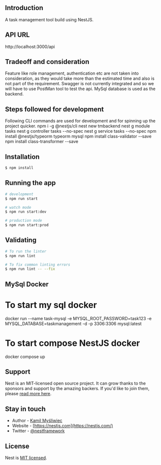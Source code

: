 ## Introduction

A task management tool build using NestJS.

## API URL
http://localhost:3000/api


## Tradeoff and consideration

Feature like role management, authentication etc are not taken into consideration, as they would take more than the estimated time and also is not part of the requirement. Swagger is not currently integrated and so we will have to use PostMan tool to test the api. MySql database is used as the backend.

## Steps followed for development

Following CLI commands are used for development and for spinning up the project quicker.
npm i -g @nestjs/cli
nest new tmbackend
nest g module tasks
nest g controller tasks --no-spec
nest g service tasks --no-spec
npm install @nestjs/typeorm typeorm mysql
npm install class-validator --save
npm install class-transformer --save

## Installation

```bash
$ npm install
```

## Running the app

```bash
# development
$ npm run start

# watch mode
$ npm run start:dev

# production mode
$ npm run start:prod
```

## Validating

```bash
# To run the linter
$ npm run lint

# To fix common linting errors
$ npm run lint -- --fix
```

## MySql Docker

# To start my sql docker

docker run --name task-mysql -e MYSQL_ROOT_PASSWORD=task123 -e MYSQL_DATABASE=taskmanagement -d -p 3306:3306 mysql:latest

# To start compose NestJS docker

docker compose up

## Support

Nest is an MIT-licensed open source project. It can grow thanks to the sponsors and support by the amazing backers. If you'd like to join them, please [read more here](https://docs.nestjs.com/support).

## Stay in touch

- Author - [Kamil Myśliwiec](https://kamilmysliwiec.com)
- Website - [https://nestjs.com](https://nestjs.com/)
- Twitter - [@nestframework](https://twitter.com/nestframework)

## License

Nest is [MIT licensed](LICENSE).
